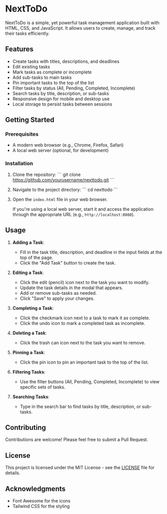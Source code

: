 # NextToDo

NextToDo is a simple, yet powerful task management application built with HTML, CSS, and JavaScript. It allows users to create, manage, and track their tasks efficiently.

## Features

- Create tasks with titles, descriptions, and deadlines
- Edit existing tasks
- Mark tasks as complete or incomplete
- Add sub-tasks to main tasks
- Pin important tasks to the top of the list
- Filter tasks by status (All, Pending, Completed, Incomplete)
- Search tasks by title, description, or sub-tasks
- Responsive design for mobile and desktop use
- Local storage to persist tasks between sessions

## Getting Started

### Prerequisites

- A modern web browser (e.g., Chrome, Firefox, Safari)
- A local web server (optional, for development)

### Installation

1. Clone the repository:
   \`\`\`
   git clone https://github.com/yourusername/nexttodo.git
   \`\`\`

2. Navigate to the project directory:
   \`\`\`
   cd nexttodo
   \`\`\`

3. Open the `index.html` file in your web browser.

   If you're using a local web server, start it and access the application through the appropriate URL (e.g., `http://localhost:8080`).

## Usage

1. **Adding a Task**: 
   - Fill in the task title, description, and deadline in the input fields at the top of the page.
   - Click the "Add Task" button to create the task.

2. **Editing a Task**:
   - Click the edit (pencil) icon next to the task you want to modify.
   - Update the task details in the modal that appears.
   - Add or remove sub-tasks as needed.
   - Click "Save" to apply your changes.

3. **Completing a Task**:
   - Click the checkmark icon next to a task to mark it as complete.
   - Click the undo icon to mark a completed task as incomplete.

4. **Deleting a Task**:
   - Click the trash can icon next to the task you want to remove.

5. **Pinning a Task**:
   - Click the pin icon to pin an important task to the top of the list.

6. **Filtering Tasks**:
   - Use the filter buttons (All, Pending, Completed, Incomplete) to view specific sets of tasks.

7. **Searching Tasks**:
   - Type in the search bar to find tasks by title, description, or sub-tasks.

## Contributing

Contributions are welcome! Please feel free to submit a Pull Request.

## License

This project is licensed under the MIT License - see the [LICENSE](LICENSE) file for details.

## Acknowledgments

- Font Awesome for the icons
- Tailwind CSS for the styling